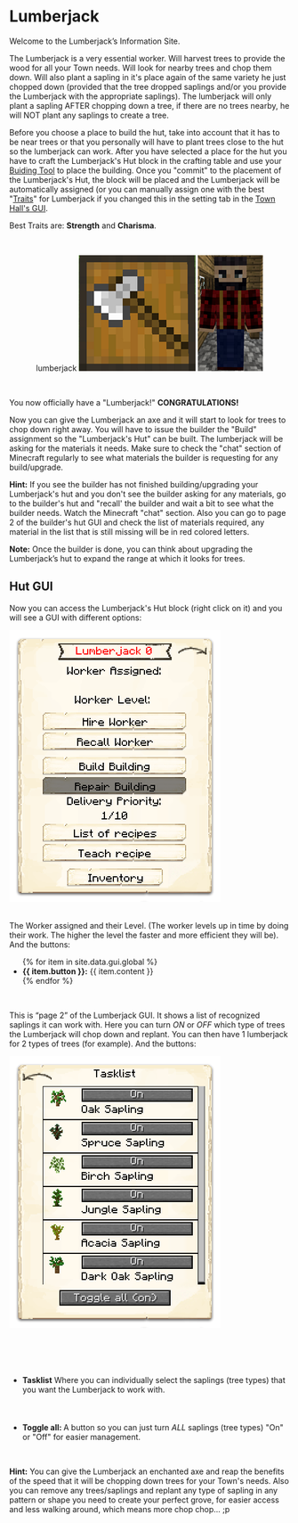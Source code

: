 # Lumberjack

Welcome to the Lumberjack’s Information Site.

The Lumberjack is a very essential worker. Will harvest trees to provide the wood for all your Town needs. Will look for nearby trees and chop them down. Will also plant a sapling in it's place again of the same variety he just chopped down (provided that the tree dropped saplings and/or you provide the Lumberjack with the appropriate saplings). The lumberjack will only plant a sapling AFTER chopping down a tree, if there are no trees nearby, he will NOT plant any saplings to create a tree.
 
Before you choose a place to build the hut, take into account that it has to be near trees or that you personally will have to plant trees close to the hut so the lumberjack can work. After you have selected a place for the hut you have to craft the Lumberjack's Hut block in the crafting table and use your [Buiding Tool](../../source/tutorials/building_tool) to place the building. Once you "commit" to the placement of the Lumberjack's Hut, the block will be placed and the Lumberjack will be automatically assigned (or you can manually assign one with the best "[Traits](../../source/tutorials/worker_info)" for Lumberjack if you changed this in the setting tab in the [Town Hall's GUI](../../source/buildings/townhall). 

Best Traits are: **Strength** and **Charisma**.

<br>
<p style="text-align:center;"><recipe>lumberjack</recipe>     <img src="../../assets/images/Workers/lumberjack_hut.png" alt="Lumberjack Hut Block">    <img src="../../assets/images/Workers/lumberjack.png" alt="Lumberjack"></p>
<br>

You now officially have a "Lumberjack!" **CONGRATULATIONS!**

Now you can give the Lumberjack an axe and it will start to look for trees to chop down right away. You will have to issue the builder the "Build" assignment so the "Lumberjack's Hut" can be built. The lumberjack will be asking for the materials it needs. Make sure to check the "chat" section of Minecraft regularly to see what materials the builder is requesting for any build/upgrade. 

**Hint:** If you see the builder has not finished building/upgrading your Lumberjack's hut and you don't see the builder asking for any materials, go to the builder's hut and "recall' the builder and wait a bit to see what the builder needs. Watch the Minecraft "chat" section. Also you can go to page 2 of the builder's hut GUI and check the list of materials required, any material in the list that is still missing will be in red colored letters. 

**Note:** Once the builder is done, you can think about upgrading the Lumberjack’s hut to expand the range at which it looks for trees. 


## Hut GUI

Now you can access the Lumberjack's Hut block (right click on it) and you will see a GUI with different options:

<div class="row">
  <div class="col-sm-12 col-md">
    <img src="../../assets/images/gui/lumberjackgui.png" class="img-fluid mx-auto" alt="Lumberjack GUI">
  </div>
  <div class="col-sm-12 col-md"><br>
    <p>The Worker assigned and their Level. (The worker levels up in time by doing their work. The higher the level the faster and more efficient they will be). And the buttons:</p>
    <ul>
      {% for item in site.data.gui.global %}
        <li><strong>{{ item.button }}:</strong> {{ item.content }}</li>
      {% endfor %}
    </ul>
  </div>
</div>
<br>

This is “page 2” of the Lumberjack GUI. It shows a list of recognized saplings it can work with. Here you can turn *ON* or *OFF* which type of trees the Lumberjack will chop down and replant. You can then have 1 lumberjack for 2 types of trees (for example). And the buttons:

<div class="row">
  <div class="col-sm-12 col-md">
    <img src="../../assets/images/gui/lumberjackgui2.png" class="img-fluid mx-auto" alt="Lumberjack2 GUI">
  </div>
  <div class="col-sm-12 col-md">
    <ul><br><br><br><br>
      <li><strong>Tasklist</strong> Where you can individually select the saplings (tree types) that you want the Lumberjack to work with.</li><br><br><br>
      <li><strong>Toggle all: </strong>A button so you can just turn <i>ALL</i> saplings (tree types) "On" or "Off" for easier management.</li>
    </ul>
  </div>
</div>
<br>

**Hint:** You can give the Lumberjack an enchanted axe and reap the benefits of the speed that it will be chopping down trees for your Town's needs. Also you can remove any trees/saplings and replant any type of sapling in any pattern or shape you need to create your perfect grove, for easier access and less walking around, which means more chop chop... ;p
